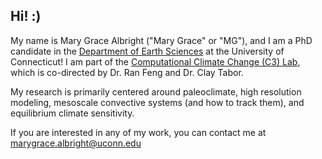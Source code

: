 ## Hi! :)

My name is Mary Grace Albright ("Mary Grace" or "MG"), and I am a PhD candidate in the [Department of Earth Sciences](https://earthsciences.uconn.edu/) at the University of Connecticut! I am part of the [Computational Climate Change (C3) Lab](https://climatechangelab.earthsciences.uconn.edu/), which is co-directed by Dr. Ran Feng and Dr. Clay Tabor.

My research is primarily centered around paleoclimate, high resolution modeling, mesoscale convective systems (and how to track them), and equilibrium climate sensitivity. 

If you are interested in any of my work, you can contact me at marygrace.albright@uconn.edu

<!--
**mg-albright/mg-albright** is a ✨ _special_ ✨ repository because its `README.md` (this file) appears on your GitHub profile.

Here are some ideas to get you started:

- 🔭 I’m currently working on ...
- 🌱 I’m currently learning ...
- 👯 I’m looking to collaborate on ...
- 🤔 I’m looking for help with ...
- 💬 Ask me about ...
- 📫 How to reach me: ...
- 😄 Pronouns: ...
- ⚡ Fun fact: ...
-->
